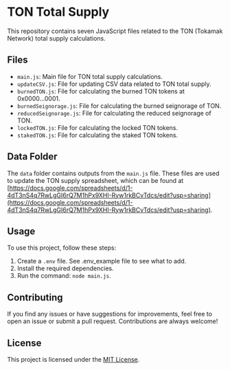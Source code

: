 # TON Total Supply

This repository contains seven JavaScript files related to the TON (Tokamak Network) total supply calculations.

## Files

- `main.js`: Main file for TON total supply calculations.
- `updateCSV.js`: File for updating CSV data related to TON total supply.
- `burnedTON.js`: File for calculating the burned TON tokens at 0x0000...0001.
- `burnedSeignorage.js`: File for calculating the burned seignorage of TON.
- `reducedSeignorage.js`: File for calculating the reduced seignorage of TON.
- `lockedTON.js`: File for calculating the locked TON tokens.
- `stakedTON.js`: File for calculating the staked TON tokens.

## Data Folder

The `data` folder contains outputs from the `main.js` file. These files are used to update the TON supply spreadsheet, which can be found at [https://docs.google.com/spreadsheets/d/1-4dT3nS4q7RwLgGI6rQ7M1hPx9XHI-Ryw1rkBCvTdcs/edit?usp=sharing](https://docs.google.com/spreadsheets/d/1-4dT3nS4q7RwLgGI6rQ7M1hPx9XHI-Ryw1rkBCvTdcs/edit?usp=sharing).

## Usage

To use this project, follow these steps:

1. Create a `.env` file. See .env_example file to see what to add.
2. Install the required dependencies.
3. Run the command: `node main.js`.

## Contributing

If you find any issues or have suggestions for improvements, feel free to open an issue or submit a pull request. Contributions are always welcome!

## License

This project is licensed under the [MIT License](LICENSE).
